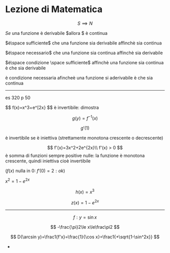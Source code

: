# Lezione di Matematica

$$
S \implies N
$$

$Se$ una funzione è derivabile $allora $ è continua

$è\space sufficiente$ che una funzione sia derivabile affinchè sia continua

$è\space necessario$ che una funzione sia continua affinchè sia derivabile


$è\space condizione \space sufficiente$ affinchè una funzione sia continua è che sia derivabile

è condizione necessaria afincheè una funzione si aderivabile è che sia continua


---


es 320 p 50

$$
f(x)=x^3+e^[2x}
$$
è invertibile: dimostra

$$
g(y)=f^{-1}(x)
$$

$$
g'(1)
$$


è invertibile se è iniettiva (strettamente monotona crescente o decrescente)

$$
f'(x)=3x^2+2e^{2x}\\
f'(x) > 0
$$ è somma di funzioni sempre positive  nulle: la funzione è monotona crescente, quindi iniettiva cioè invertibile

($f(x)$ nulla in 0: $f'(0)=2: ok$)

$x^2=1-e^{2x}$


$$
h(x)=x^3
$$

$$
z(x)=1-e^{2x}
$$


-----


$$
f:y=\sin x
$$


$$
-\frac{\pi}2\le x\le\frac\pi2
$$

$$
D(\arcsin y)=\frac1{f'x}=\frac{1}{\cos x}=\frac1{+\sqrt{1-\sin^2x}}
$$

-
<!--stackedit_data:
eyJoaXN0b3J5IjpbLTE4ODI3NTU2NDUsLTIwMzA5MTUwMzIsMT
M0MDI4OTk5NywxMjI2NzY4MTg2XX0=
-->